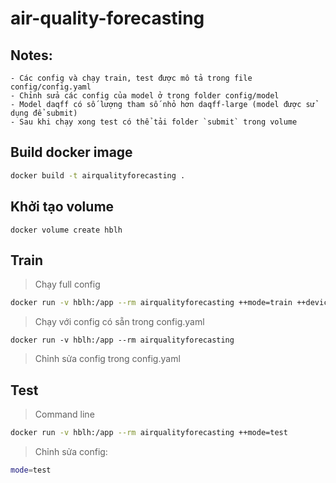 # air-quality-forecasting

## Notes:

    - Các config và chạy train, test được mô tả trong file config/config.yaml
    - Chỉnh sửa các config của model ở trong folder config/model
    - Model daqff có số lượng tham số nhỏ hơn daqff-large (model được sử dụng để submit)
    - Sau khi chạy xong test có thể tải folder `submit` trong volume

## Build docker image
```bash
docker build -t airqualityforecasting .
```

## Khởi tạo volume
    docker volume create hblh

## Train

> Chạy full config
```bash
docker run -v hblh:/app --rm airqualityforecasting ++mode=train ++device=cpu model=daqff-large
```

> Chạy với config có sẵn trong config.yaml
```
docker run -v hblh:/app --rm airqualityforecasting
```
> Chỉnh sửa config trong config.yaml


## Test
> Command line
```bash
docker run -v hblh:/app --rm airqualityforecasting ++mode=test
```

> Chỉnh sửa config:
```bash
mode=test
```